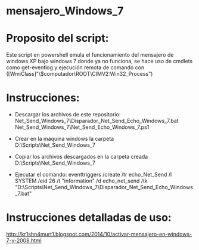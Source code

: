 mensajero_Windows_7
===================

# Proposito del script:

Este script en powershell emula el funcionamiento del mensajero de windows XP bajo windows 7 donde ya no funciona, se hace uso de cmdlets como get-eventlog y ejecución remota de comando con ([WmiClass]"\\$computador\ROOT\CIMV2:Win32_Process") 

# Instrucciones: 

* Descargar los archivos de este repositorio:
  Net_Send_Windows_7\Disparador_Net_Send_Echo_Windows_7.bat
  Net_Send_Windows_7\Net_Send_Echo_Windows_7.ps1

* Crear en la máquina windows la carpeta D:\Scripts\Net_Send_Windows_7

* Copiar los archivos descargados en la carpeta creada D:\Scripts\Net_Send_Windows_7

* Ejecutar el comando:
eventtriggers /create /tr echo_Net_Send /l SYSTEM /eid 26 /t "information" /d echo_net_send /tk "D:\Scripts\Net_Send_Windows_7\Disparador_Net_Send_Echo_Windows_7.bat"

# Instrucciones detalladas de uso: 

http://kr1shn4murt1.blogspot.com/2014/10/activar-mensajero-en-windows-7-y-2008.html


